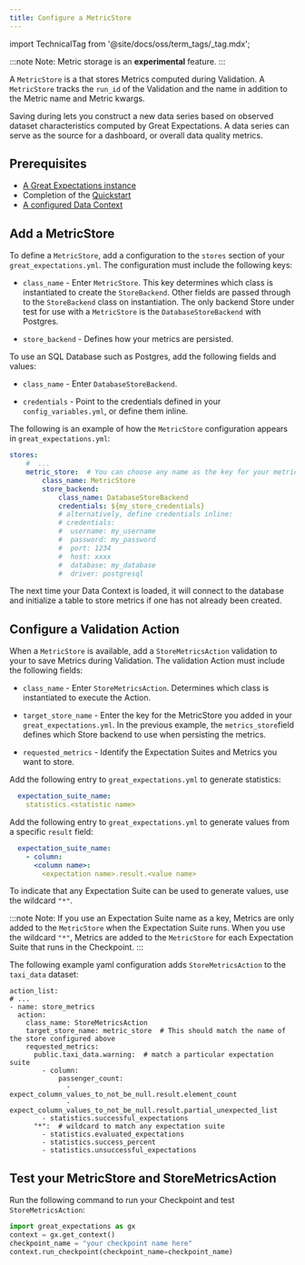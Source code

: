 ```yaml
---
title: Configure a MetricStore
---
```

import TechnicalTag from '@site/docs/oss/term_tags/_tag.mdx';

:::note Note:
Metric storage is an **experimental** feature.
:::

A `MetricStore` is a <TechnicalTag tag="store" text="Store" /> that stores Metrics computed during Validation. A `MetricStore` tracks the `run_id` of the Validation and the <TechnicalTag tag="expectation_suite" text="Expectation Suite" /> name in addition to the Metric name and Metric kwargs.

Saving <TechnicalTag tag="metric" text="Metrics" /> during <TechnicalTag tag="validation" text="Validation" /> lets you construct a new data series based on observed dataset characteristics computed by Great Expectations. A data series can serve as the source for a dashboard, or overall data quality metrics.

## Prerequisites

- [A Great Expectations instance](/docs/oss/guides/setup/setup_overview)
- Completion of the [Quickstart](/docs/oss/tutorials/quickstart)
- [A configured Data Context](/docs/oss/guides/setup/configuring_data_contexts/instantiating_data_contexts/instantiate_data_context)

## Add a MetricStore

To define a `MetricStore`, add a <TechnicalTag tag="metric_store" text="Metric Store" /> configuration to the `stores` section of your `great_expectations.yml`. The configuration must include the following keys:

- `class_name` - Enter `MetricStore`. This key determines which class is instantiated to create the `StoreBackend`. Other fields are passed through to the `StoreBackend` class on instantiation. The only backend Store under test for use with a `MetricStore` is the `DatabaseStoreBackend` with Postgres.

- `store_backend` - Defines how your metrics are persisted. 

To use an SQL Database such as Postgres, add the following fields and values: 

- `class_name` - Enter `DatabaseStoreBackend`. 

- `credentials` - Point to the credentials defined in your `config_variables.yml`, or define them inline.

The following is an example of how the `MetricStore` configuration appears in `great_expectations.yml`:

```yaml
stores:
    #  ...
    metric_store:  # You can choose any name as the key for your metric store
        class_name: MetricStore
        store_backend:
            class_name: DatabaseStoreBackend
            credentials: ${my_store_credentials}
            # alternatively, define credentials inline:
            # credentials:
            #  username: my_username
            #  password: my_password
            #  port: 1234
            #  host: xxxx
            #  database: my_database
            #  driver: postgresql
```

The next time your Data Context is loaded, it will connect to the database and initialize a table to store metrics if one has not already been created.

## Configure a Validation Action

When a `MetricStore` is available, add a `StoreMetricsAction` validation <TechnicalTag tag="action" text="Action" /> to your <TechnicalTag tag="checkpoint" text="Checkpoint" /> to save Metrics during Validation. The validation Action must include the following fields:

- `class_name` - Enter `StoreMetricsAction`. Determines which class is instantiated to execute the Action.

- `target_store_name` - Enter the key for the MetricStore you added in your `great_expectations.yml`. In the previous example, the `metrics_store`field defines which Store backend to use when persisting the metrics.

- `requested_metrics` - Identify the Expectation Suites and Metrics you want to store.
  
Add the following entry to `great_expectations.yml` to generate <TechnicalTag tag="validation_result" text="Validation Result" /> statistics:

```yaml
  expectation_suite_name:
    statistics.<statistic name>
```

Add the following entry to `great_expectations.yml` to generate values from a specific <TechnicalTag tag="expectation" text="Expectation" /> `result` field:

```yaml
  expectation_suite_name:
    - column:
      <column name>:
        <expectation name>.result.<value name>
```

To indicate that any Expectation Suite can be used to generate values, use the wildcard `"*"`. 

:::note Note:
If you use an Expectation Suite name as a key, Metrics are only added to the `MetricStore` when the Expectation Suite runs. When you use the wildcard `"*"`, Metrics are added to the `MetricStore` for each Expectation Suite that runs in the Checkpoint.
:::

The following example yaml configuration adds `StoreMetricsAction` to the `taxi_data` dataset:

```
action_list:
# ...
- name: store_metrics
  action:
    class_name: StoreMetricsAction
    target_store_name: metric_store  # This should match the name of the store configured above
    requested_metrics:
      public.taxi_data.warning:  # match a particular expectation suite
        - column:
            passenger_count:
              - expect_column_values_to_not_be_null.result.element_count
              - expect_column_values_to_not_be_null.result.partial_unexpected_list
        - statistics.successful_expectations
      "*":  # wildcard to match any expectation suite
        - statistics.evaluated_expectations
        - statistics.success_percent
        - statistics.unsuccessful_expectations
```

## Test your MetricStore and StoreMetricsAction

Run the following command to run your Checkpoint and test `StoreMetricsAction`:

<!--A snippet is required for this code block.-->

```python
import great_expectations as gx
context = gx.get_context()
checkpoint_name = "your checkpoint name here"
context.run_checkpoint(checkpoint_name=checkpoint_name)
```